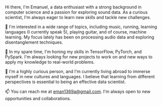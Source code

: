 Hi there, I'm Emanuel, a data enthusiast with a strong background in computer science and a passion for exploring sound data. As a curious scientist, I'm always eager to learn new skills and tackle new challenges.

👀 I'm interested in a wide range of topics, including music, running, learning languages (I currently speak 5), playing guitar, and of course, machine learning. My focus lately has been on processing audio data and exploring disentanglement techniques.

🌱 In my spare time, I'm honing my skills in TensorFlow, PyTorch, and PySpark. I'm always looking for new projects to work on and new ways to apply my knowledge to real-world problems.

💞️ I'm a highly curious person, and I'm currently living abroad to immerse myself in new cultures and languages. I believe that learning from different perspectives is essential to being an effective data scientist.

📫 You can reach me at eman1369a@gmail.com. I'm always open to new opportunities and collaborations.
